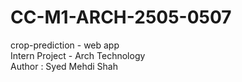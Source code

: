 # CC-M1-ARCH-2505-0507
crop-prediction - web app
<br>
Intern Project - Arch Technology
<br>
Author : Syed Mehdi Shah
